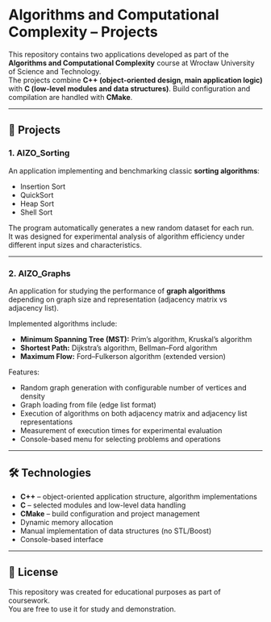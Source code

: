# Algorithms and Computational Complexity – Projects

This repository contains two applications developed as part of the **Algorithms and Computational Complexity** course at Wrocław University of Science and Technology.  
The projects combine **C++ (object-oriented design, main application logic)** with **C (low-level modules and data structures)**. Build configuration and compilation are handled with **CMake**.

---

## 📂 Projects

### 1. AIZO_Sorting
An application implementing and benchmarking classic **sorting algorithms**:
- Insertion Sort  
- QuickSort  
- Heap Sort  
- Shell Sort  

The program automatically generates a new random dataset for each run.  
It was designed for experimental analysis of algorithm efficiency under different input sizes and characteristics.

---

### 2. AIZO_Graphs
An application for studying the performance of **graph algorithms** depending on graph size and representation (adjacency matrix vs adjacency list).  

Implemented algorithms include:
- **Minimum Spanning Tree (MST):** Prim’s algorithm, Kruskal’s algorithm  
- **Shortest Path:** Dijkstra’s algorithm, Bellman–Ford algorithm  
- **Maximum Flow:** Ford–Fulkerson algorithm (extended version)  

Features:
- Random graph generation with configurable number of vertices and density  
- Graph loading from file (edge list format)  
- Execution of algorithms on both adjacency matrix and adjacency list representations  
- Measurement of execution times for experimental evaluation  
- Console-based menu for selecting problems and operations  

---

## 🛠 Technologies
- **C++** – object-oriented application structure, algorithm implementations  
- **C** – selected modules and low-level data handling  
- **CMake** – build configuration and project management  
- Dynamic memory allocation  
- Manual implementation of data structures (no STL/Boost)  
- Console-based interface  

---

## 📄 License
This repository was created for educational purposes as part of coursework.  
You are free to use it for study and demonstration.
